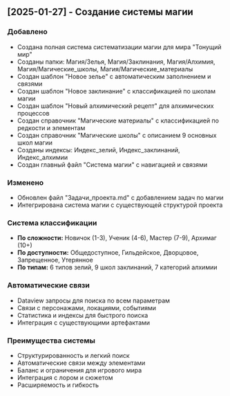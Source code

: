 ## [2025-01-27] - Создание системы магии

### Добавлено
- Создана полная система систематизации магии для мира "Тонущий мир"
- Созданы папки: Магия/Зелья, Магия/Заклинания, Магия/Алхимия, Магия/Магические_школы, Магия/Магические_материалы
- Создан шаблон "Новое зелье" с автоматическим заполнением и связями
- Создан шаблон "Новое заклинание" с классификацией по школам магии
- Создан шаблон "Новый алхимический рецепт" для алхимических процессов
- Создан справочник "Магические материалы" с классификацией по редкости и элементам
- Создан справочник "Магические школы" с описанием 9 основных школ магии
- Созданы индексы: Индекс_зелий, Индекс_заклинаний, Индекс_алхимии
- Создан главный файл "Система магии" с навигацией и связями

### Изменено
- Обновлен файл "Задачи_проекта.md" с добавлением задач по магии
- Интегрирована система магии с существующей структурой проекта

### Система классификации
- **По сложности:** Новичок (1-3), Ученик (4-6), Мастер (7-9), Архимаг (10+)
- **По доступности:** Общедоступное, Гильдейское, Дворцовое, Запрещенное, Утерянное
- **По типам:** 6 типов зелий, 9 школ заклинаний, 7 категорий алхимии

### Автоматические связи
- Dataview запросы для поиска по всем параметрам
- Связи с персонажами, локациями, событиями
- Статистика и индексы для быстрого поиска
- Интеграция с существующими артефактами

### Преимущества системы
- Структурированность и легкий поиск
- Автоматические связи между элементами
- Баланс и ограничения для игрового мира
- Интеграция с лором и сюжетом
- Расширяемость и гибкость 